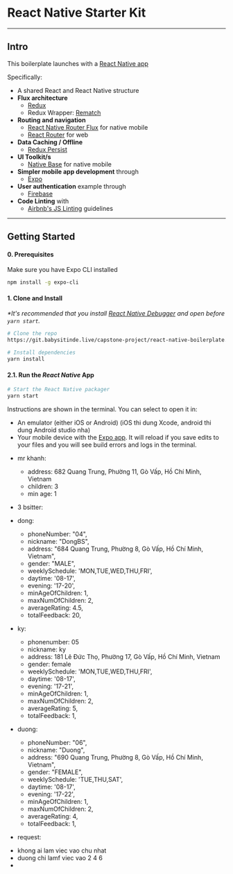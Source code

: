 # React Native Starter Kit

---

## Intro

This boilerplate launches with a [React Native app](https://facebook.github.io/react-native/)

Specifically:

- A shared React and React Native structure
- **Flux architecture**
  - [Redux](https://redux.js.org/docs/introduction/)
  - Redux Wrapper: [Rematch](https://github.com/rematch/rematch)
- **Routing and navigation**
  - [React Native Router Flux](https://github.com/aksonov/react-native-router-flux) for native mobile
  - [React Router](https://github.com/ReactTraining/react-router) for web
- **Data Caching / Offline**
  - [Redux Persist](https://github.com/rt2zz/redux-persist)
- **UI Toolkit/s**
  - [Native Base](https://nativebase.io/) for native mobile
- **Simpler mobile app development** through
  - [Expo](https://expo.io/)
- **User authentication** example through
  - [Firebase](https://firebase.google.com/)
- **Code Linting** with
  - [Airbnb's JS Linting](https://github.com/airbnb/javascript) guidelines

---

## Getting Started

#### 0. Prerequisites

Make sure you have Expo CLI installed

```bash
npm install -g expo-cli
```

#### 1. Clone and Install

_\*It's recommended that you install [React Native Debugger](https://github.com/jhen0409/react-native-debugger/releases) and open before `yarn start`._

```bash
# Clone the repo
https://git.babysitinde.live/capstone-project/react-native-boilerplate.git

# Install dependencies
yarn install
```

#### 2.1. Run the _React Native_ App

```bash
# Start the React Native packager
yarn start
```

Instructions are shown in the terminal. You can select to open it in:

- An emulator (either iOS or Android) (iOS thi dung Xcode, android thi dung Android studio nha)
- Your mobile device with the [Expo app](https://expo.io/). It will reload if you save edits to your files and you will see build errors and logs in the terminal.

* mr khanh:

  - address: 682 Quang Trung, Phường 11, Gò Vấp, Hồ Chí Minh, Vietnam
  - children: 3
  - min age: 1

* 3 bsitter:

* dong:

  - phoneNumber: "04",
  - nickname: "DongBS",
  - address: "684 Quang Trung, Phường 8, Gò Vấp, Hồ Chí Minh, Vietnam",
  - gender: "MALE",
  - weeklySchedule: 'MON,TUE,WED,THU,FRI',
  - daytime: '08-17',
  - evening: '17-20',
  - minAgeOfChildren: 1,
  - maxNumOfChildren: 2,
  - averageRating: 4.5,
  - totalFeedback: 20,

* ky:

  - phonenumber: 05
  - nickname: ky
  - address: 181 Lê Đức Thọ, Phường 17, Gò Vấp, Hồ Chí Minh, Vietnam
  - gender: female
  - weeklySchedule: 'MON,TUE,WED,THU,FRI',
  - daytime: '08-17',
  - evening: '17-21',
  - minAgeOfChildren: 1,
  - maxNumOfChildren: 2,
  - averageRating: 5,
  - totalFeedback: 1,

* duong:

  - phoneNumber: "06",
  - nickname: "Duong",
  - address: "690 Quang Trung, Phường 8, Gò Vấp, Hồ Chí Minh, Vietnam",
  - gender: "FEMALE",
  - weeklySchedule: 'TUE,THU,SAT',
  - daytime: '08-17',
  - evening: '17-22',
  - minAgeOfChildren: 1,
  - maxNumOfChildren: 2,
  - averageRating: 4,
  - totalFeedback: 1,

* request:

- khong ai lam viec vao chu nhat
- duong chi lamf viec vao 2 4 6
-
